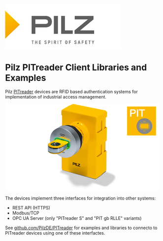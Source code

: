 [![PILZ](pilz-logo.png)](https://www.pilz.com)

# Pilz PITreader Client Libraries and Examples

Pilz [PITreader](https://www.pilz.com/en-INT/products/operating-and-monitoring/control-and-signal-devices/pitmode-operating-mode-selector-switch) devices are RFID based authentication systems for implementation of industrial access management.

[![Pilz PITreader](pitreader_ptm.png)](https://www.pilz.com/en-INT/products/operating-and-monitoring/control-and-signal-devices/pitmode-operating-mode-selector-switch)

The devices implement three interfaces for integration into other systems:
- REST API (HTTPS)
- Modbus/TCP
- OPC UA Server (only "PITreader S" and "PIT gb RLLE" variants)

See [github.com/PilzDE/PITreader](https://github.com/PilzDE/PITreader) for examples and libraries to connecto to PITreader devices using one of these interfactes.


